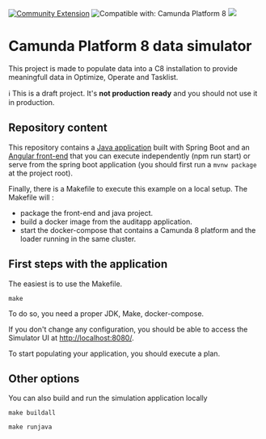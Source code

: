 [![Community Extension](https://img.shields.io/badge/Community%20Extension-An%20open%20source%20community%20maintained%20project-FF4700)](https://github.com/camunda-community-hub/community)
![Compatible with: Camunda Platform 8](https://img.shields.io/badge/Compatible%20with-Camunda%20Platform%208-0072Ce)
[![](https://img.shields.io/badge/Lifecycle-Incubating-blue)](https://github.com/Camunda-Community-Hub/community/blob/main/extension-lifecycle.md#incubating-)


# Camunda Platform 8 data simulator

This project is made to populate data into a C8 installation to provide meaningfull data in Optimize, Operate and Tasklist.

:information_source: This is a draft project. It's **not production ready** and you should not use it in production.

## Repository content

This repository contains a [Java application](src/main/java) built with Spring Boot and an [Angular front-end](src/main/front/) that you can execute independently (npm run start) or serve from the spring boot application (you should first run a `mvnw package` at the project root).

Finally, there is a Makefile to execute this example on a local setup. The Makefile will :
- package the front-end and java project. 
- build a docker image from the auditapp application.
- start the docker-compose that contains a Camunda 8 platform and the loader running in the same cluster.

## First steps with the application

The easiest is to use the Makefile.
```
make
```

To do so, you need a proper JDK, Make, docker-compose.

If you don't change any configuration, you should be able to access the Simulator UI at [http://localhost:8080/](http://localhost:8080/).

To start populating your application, you should execute a plan.

## Other options
You can also build and run the simulation application locally 
```
make buildall
```

```
make runjava
```